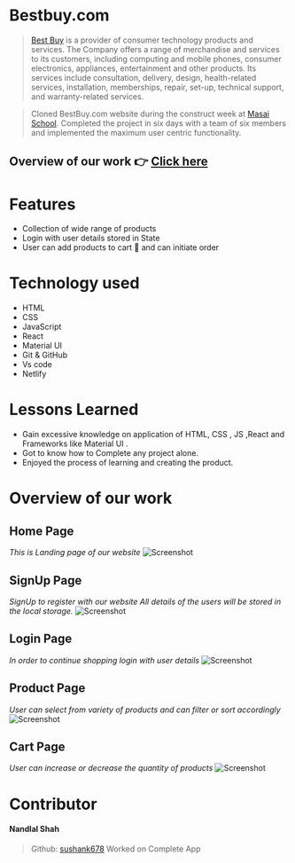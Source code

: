 # Bestbuy.com

> [Best Buy](https://www.bestbuy.com/) is a provider of consumer technology products and services. The Company offers a range of merchandise and services to its customers, including computing and mobile phones, consumer electronics, appliances, entertainment and other products. Its services include consultation, delivery, design, health-related services, installation, memberships, repair, set-up, technical support, and warranty-related services.

> Cloned BestBuy.com website during the construct week at [Masai School](https://masaischool.com/). Completed the project in six days with a team of six members and implemented the maximum user centric functionality.

## Overview of our work 👉 [Click here](https://bestbuyclonebynandlal.netlify.app/)



# Features

- Collection of wide range of products
- Login with user details stored in State
- User can add products to cart 🛒 and can initiate order

# Technology used 

- HTML
- CSS
- JavaScript
- React
- Material UI
- Git & GitHub
- Vs code
- Netlify 

# Lessons Learned

- Gain excessive knowledge on application of HTML, CSS , JS ,React and Frameworks like Material UI .
- Got to know how to Complete any project alone.
- Enjoyed the process of learning and creating the product.

# Overview of our work

## **Home Page**
*This is Landing page of our website*
![Screenshot](https://www.linkpicture.com/q/BB3.png)

## **SignUp Page** 
*SignUp to register with our website*
*All details of the users will be stored in the local storage.*
![Screenshot](https://i.postimg.cc/HkXkDd52/BB8.png)


## **Login Page** 
*In order to continue shopping login with user details*
![Screenshot](https://www.linkpicture.com/q/BB2.png)

## **Product Page** 
*User can select from variety of products and can filter or sort accordingly*
![Screenshot](https://www.linkpicture.com/q/BB4.png)

## **Cart Page**
*User can increase or decrease the quantity of products*
![Screenshot](https://www.linkpicture.com/q/BB5.png)



# Contributor

#### Nandlal Shah
> Github: [sushank678](https://github.com/NandlalShah955)
Worked on Complete App 

